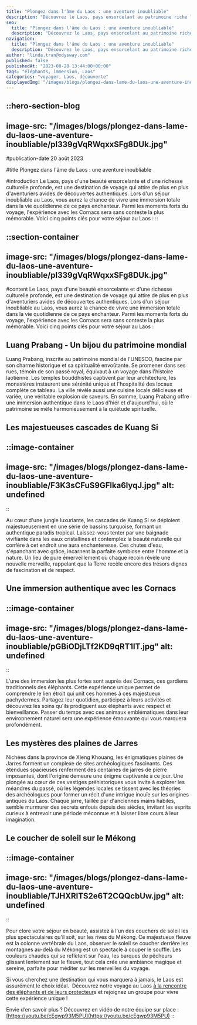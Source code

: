 ```yaml
---
title: "Plongez dans l'âme du Laos : une aventure inoubliable"
description: "Découvrez le Laos, pays ensorcelant au patrimoine riche lors d'un séjour inoubliable. Plongez dans l'authenticité avec les Cornacs, partagez leur quotidien auprès des majestueux éléphants. Entre la beauté de Luang Prabang, les cascades de Kuang Si, et les mystères des plaines de Jarres, le Laos promet une aventure unique et captivante. Ne manquez pas le coucher de soleil sur le Mékong, un moment magique à vivre absolument. Embarquez pour une expérience culturelle et naturelle hors du commun !"
seo:
  title: "Plongez dans l'âme du Laos : une aventure inoubliable"
  description: "Découvrez le Laos, pays ensorcelant au patrimoine riche lors d'un séjour inoubliable. Plongez dans l'authenticité avec les Cornacs, partagez"
navigation:
  title: "Plongez dans l'âme du Laos : une aventure inoubliable"
  description: "Découvrez le Laos, pays ensorcelant au patrimoine riche lors d'un séjour inoubliable. Plongez dans l'authenticité avec les Cornacs, partagez leur quotidien auprès des majestueux éléphants. Entre la beauté de Luang Prabang, les cascades de Kuang Si, et les mystères des plaines de Jarres, le Laos promet une aventure unique et captivante. Ne manquez pas le coucher de soleil sur le Mékong, un moment magique à vivre absolument. Embarquez pour une expérience culturelle et naturelle hors du commun !"
author: "linda.tran@odysway.com"
published: false
publishedAt: "2023-08-20 13:44:00+00:00"
tags: "éléphants, immersion, Laos"
categories: "voyager, Laos, découverte"
displayedImg: "/images/blogs/plongez-dans-lame-du-laos-une-aventure-inoubliable/pI339gVqRWqxxSFg8DUk.jpg"
---
```


::hero-section-blog
---
image-src: "/images/blogs/plongez-dans-lame-du-laos-une-aventure-inoubliable/pI339gVqRWqxxSFg8DUk.jpg"
---
#publication-date
20 août 2023

#title
Plongez dans l'âme du Laos : une aventure inoubliable

#introduction
Le Laos, pays d'une beauté ensorcelante et d'une richesse culturelle profonde, est une destination de voyage qui attire de plus en plus d'aventuriers avides de découvertes authentiques. Lors d'un séjour inoubliable au Laos, vous aurez la chance de vivre une immersion totale dans la vie quotidienne de ce pays enchanteur. Parmi les moments forts du voyage, l'expérience avec les Cornacs sera sans conteste la plus mémorable. Voici cinq points clés pour votre séjour au Laos :
::

::section-container
---
image-src: "/images/blogs/plongez-dans-lame-du-laos-une-aventure-inoubliable/pI339gVqRWqxxSFg8DUk.jpg"
---
#content
Le Laos, pays d'une beauté ensorcelante et d'une richesse culturelle profonde, est une destination de voyage qui attire de plus en plus d'aventuriers avides de découvertes authentiques. Lors d'un séjour inoubliable au Laos, vous aurez la chance de vivre une immersion totale dans la vie quotidienne de ce pays enchanteur. Parmi les moments forts du voyage, l'expérience avec les Cornacs sera sans conteste la plus mémorable. Voici cinq points clés pour votre séjour au Laos :

## Luang Prabang - Un bijou du patrimoine mondial

Luang Prabang, inscrite au patrimoine mondial de l'UNESCO, fascine par son charme historique et sa spiritualité envoûtante. Se promener dans ses rues, témoin de son passé royal, équivaut à un voyage dans l'histoire laotienne. Les temples bouddhistes captivent par leur architecture, les monastères instaurent une sérénité unique et l'hospitalité des locaux complète ce tableau. La ville révèle aussi une cuisine locale délicieuse et variée, une véritable explosion de saveurs. En somme, Luang Prabang offre une immersion authentique dans le Laos d'hier et d'aujourd'hui, où le patrimoine se mêle harmonieusement à la quiétude spirituelle.

## Les majestueuses cascades de Kuang Si

::image-container
---
image-src: "/images/blogs/plongez-dans-lame-du-laos-une-aventure-inoubliable/F3K3sCFuS9GFlka6lyqJ.jpg"
alt: undefined
---
::

Au cœur d'une jungle luxuriante, les cascades de Kuang Si se déploient majestueusement en une série de bassins turquoise, formant un authentique paradis tropical. Laissez-vous tenter par une baignade vivifiante dans les eaux cristallines et contemplez la beauté naturelle qui confère à cet endroit une aura enchanteresse. Ces chutes d'eau, s'épanchant avec grâce, incarnent la parfaite symbiose entre l'homme et la nature. Un lieu de pure émerveillement où chaque recoin révèle une nouvelle merveille, rappelant que la Terre recèle encore des trésors dignes de fascination et de respect.

## Une immersion authentique avec les Cornacs

::image-container
---
image-src: "/images/blogs/plongez-dans-lame-du-laos-une-aventure-inoubliable/pGBiODjLTf2KD9qRT1IT.jpg"
alt: undefined
---
::

L'une des immersion les plus fortes sont auprès des Cornacs, ces gardiens traditionnels des éléphants. Cette expérience unique permet de comprendre le lien étroit qui unit ces hommes à ces majestueux pachydermes. Partagez leur quotidien, participez à leurs activités et découvrez les soins qu'ils prodiguent aux éléphants avec respect et bienveillance. Passer du temps avec ces animaux emblématiques dans leur environnement naturel sera une expérience émouvante qui vous marquera profondément.

## Les mystères des plaines de Jarres

Nichées dans la province de Xieng Khouang, les énigmatiques plaines de Jarres forment un complexe de sites archéologiques fascinants. Ces étendues spacieuses renferment des centaines de jarres de pierre imposantes, dont l'origine demeure une énigme captivante à ce jour. Une plongée au cœur de ces vestiges préhistoriques vous invite à explorer les méandres du passé, où les légendes locales se tissent avec les théories des archéologues pour former un récit d'une intrigue inouïe sur les origines antiques du Laos. Chaque jarre, taillée par d'anciennes mains habiles, semble murmurer des secrets enfouis depuis des siècles, invitant les esprits curieux à entrevoir une période méconnue et à laisser libre cours à leur imagination.

## Le coucher de soleil sur le Mékong

::image-container
---
image-src: "/images/blogs/plongez-dans-lame-du-laos-une-aventure-inoubliable/TJHXRITS2e6T2CQQcbUw.jpg"
alt: undefined
---
::

Pour clore votre séjour en beauté, assistez à l'un des couchers de soleil les plus spectaculaires qu'il soit, sur les rives du Mékong. Ce majestueux fleuve est la colonne vertébrale du Laos, observer le soleil se coucher derrière les montagnes au-delà du Mékong est un spectacle à couper le souffle. Les couleurs chaudes qui se reflètent sur l'eau, les barques de pêcheurs glissant lentement sur le fleuve, tout cela crée une ambiance magique et sereine, parfaite pour méditer sur les merveilles du voyage.

Si vous cherchez une destination qui vous marquera à jamais, le Laos est assurément le choix idéal.  Découvrez notre voyage au Laos [à la rencontre des éléphants et de leurs protecteur](https://odysway.com/voyages/voyage-immersion-laos-elephants)s et rejoignez un groupe pour vivre cette expérience unique ! 

Envie d’en savoir plus ? Découvrez en vidéo de notre équipe sur place : [https://youtu.be/cEgwp93M5PU](https://youtu.be/cEgwp93M5PU)
::
